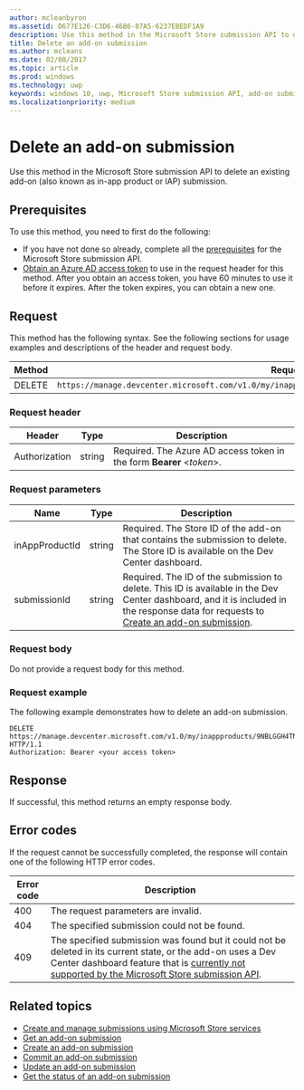 ```yaml
---
author: mcleanbyron
ms.assetid: D677E126-C3D6-46B6-87A5-6237EBEDF1A9
description: Use this method in the Microsoft Store submission API to delete an existing add-on submission.
title: Delete an add-on submission
ms.author: mcleans
ms.date: 02/08/2017
ms.topic: article
ms.prod: windows
ms.technology: uwp
keywords: windows 10, uwp, Microsoft Store submission API, add-on submission, delete, in-app product, IAP
ms.localizationpriority: medium
---
```


# Delete an add-on submission

Use this method in the Microsoft Store submission API to delete an existing add-on (also known as in-app product or IAP) submission.

## Prerequisites

To use this method, you need to first do the following:

* If you have not done so already, complete all the [prerequisites](create-and-manage-submissions-using-windows-store-services.md#prerequisites) for the Microsoft Store submission API.
* [Obtain an Azure AD access token](create-and-manage-submissions-using-windows-store-services.md#obtain-an-azure-ad-access-token) to use in the request header for this method. After you obtain an access token, you have 60 minutes to use it before it expires. After the token expires, you can obtain a new one.

## Request

This method has the following syntax. See the following sections for usage examples and descriptions of the header and request body.

| Method | Request URI                                                      |
|--------|------------------------------------------------------------------|
| DELETE    | ```https://manage.devcenter.microsoft.com/v1.0/my/inappproducts/{inAppProductId}/submissions/{submissionId}``` |


### Request header

| Header        | Type   | Description                                                                 |
|---------------|--------|-----------------------------------------------------------------------------|
| Authorization | string | Required. The Azure AD access token in the form **Bearer** &lt;*token*&gt;. |


### Request parameters

| Name        | Type   | Description                                                                 |
|---------------|--------|-----------------------------------------------------------------------------|
| inAppProductId | string | Required. The Store ID of the add-on that contains the submission to delete. The Store ID is available on the Dev Center dashboard.  |
| submissionId | string | Required. The ID of the submission to delete. This ID is available in the Dev Center dashboard, and it is included in the response data for requests to [Create an add-on submission](create-an-add-on-submission.md).  |


### Request body

Do not provide a request body for this method.


### Request example

The following example demonstrates how to delete an add-on submission.

```
DELETE https://manage.devcenter.microsoft.com/v1.0/my/inappproducts/9NBLGGH4TNMP/submissions/1152921504621230023 HTTP/1.1
Authorization: Bearer <your access token>
```

## Response

If successful, this method returns an empty response body.

## Error codes

If the request cannot be successfully completed, the response will contain one of the following HTTP error codes.

| Error code |  Description   |
|--------|------------------|
| 400  | The request parameters are invalid. |
| 404  | The specified submission could not be found. |
| 409  | The specified submission was found but it could not be deleted in its current state, or the add-on uses a Dev Center dashboard feature that is [currently not supported by the Microsoft Store submission API](create-and-manage-submissions-using-windows-store-services.md#not_supported). |


## Related topics

* [Create and manage submissions using Microsoft Store services](create-and-manage-submissions-using-windows-store-services.md)
* [Get an add-on submission](get-an-add-on-submission.md)
* [Create an add-on submission](create-an-add-on-submission.md)
* [Commit an add-on submission](commit-an-add-on-submission.md)
* [Update an add-on submission](update-an-add-on-submission.md)
* [Get the status of an add-on submission](get-status-for-an-add-on-submission.md)

